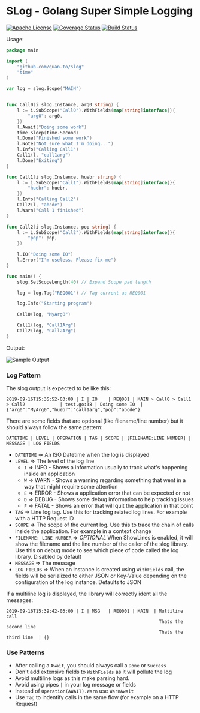 SLog - Golang Super Simple Logging
===================================

[![Apache License](https://img.shields.io/badge/License-Apache-brightgreen.svg)](https://tldrlegal.com/license/apache-license-2.0-\(apache-2.0\)) [![Coverage Status](https://coveralls.io/repos/github/quan-to/slog/badge.svg?branch=master)](https://coveralls.io/github/quan-to/slog?branch=master) [![Build Status](https://travis-ci.org/quan-to/slog.svg?branch=master)](https://travis-ci.org/quan-to/slog)

Usage:

```go
package main

import (
    "github.com/quan-to/slog"
    "time"
)

var log = slog.Scope("MAIN")


func Call0(i slog.Instance, arg0 string) {
    l := i.SubScope("Call0").WithFields(map[string]interface{}{
        "arg0": arg0,
    })
    l.Await("Doing some work")
    time.Sleep(time.Second)
    l.Done("Finished some work")
    l.Note("Not sure what I'm doing...")
    l.Info("Calling Call1")
    Call1(l, "call1arg")
    l.Done("Exiting")
}

func Call1(i slog.Instance, huebr string) {
    l := i.SubScope("Call1").WithFields(map[string]interface{}{
        "huebr": huebr,
    })
    l.Info("Calling Call2")
    Call2(l, "abcde")
    l.Warn("Call 1 finished")
}

func Call2(i slog.Instance, pop string) {
    l := i.SubScope("Call2").WithFields(map[string]interface{}{
        "pop": pop,
    })

    l.IO("Doing some IO")
    l.Error("I'm useless. Please fix-me")
}

func main() {
    slog.SetScopeLength(40) // Expand Scope pad length

    log = log.Tag("REQ001") // Tag current as REQ001

    log.Info("Starting program")

    Call0(log, "MyArg0")

    Call1(log, "Call1Arg")
    Call2(log, "Call2Arg")
}
```

Output:

![Sample Output](https://user-images.githubusercontent.com/578310/64198701-289b6b80-ce5f-11e9-8771-88ae4e07a213.png)


### Log Pattern

The slog output is expected to be like this:

```
2019-09-16T15:35:52-03:00 | I | IO    | REQ001 | MAIN > Call0 > Call1 > Call2             | test.go:38 | Doing some IO  | {"arg0":"MyArg0","huebr":"call1arg","pop":"abcde"}
```

There are some fields that are optional (like filename/line number) but it should always follow the same pattern:
```
DATETIME | LEVEL | OPERATION | TAG | SCOPE | [FILENAME:LINE NUMBER] | MESSAGE | LOG FIELDS
```

*   `DATETIME` => An ISO Datetime when the log is displayed
*   `LEVEL` => The level of the log line
    *   `I` => INFO - Shows a information usually to track what's happening inside an application
    *   `W` => WARN - Shows a warning regarding something that went in a way that might require some attention
    *   `E` => ERROR - Shows a application error that can be expected or not
    *   `D` => DEBUG - Shows some debug information to help tracking issues
    *   `F` => FATAL - Shows an error that will quit the application in that point
*   `TAG` => Line log tag. Use this for tracking related log lines. For example with a HTTP Request ID
*   `SCOPE` => The scope of the current log. Use this to trace the chain of calls inside the application. For example in a context change
*   `FILENAME: LINE NUMBER` => *OPTIONAL* When ShowLines is enabled, it will show the filename and the line number of the caller of the slog library. Use this on debug mode to see which piece of code called the log library. Disabled by default
*   `MESSAGE` => The message
*   `LOG FIELDS` => When an instance is created using `WithFields` call, the fields will be serialized to either JSON or Key-Value depending on the configuration of the log instance. Defaults to JSON

If a multiline log is displayed, the library will correctly ident all the messages:

```
2019-09-16T15:39:42-03:00 | I | MSG   | REQ001 | MAIN  | Multiline call
                                                         Thats the second line
                                                         Thats the third line  | {}
```

### Use Patterns

*   After calling a `Await`, you should always call a `Done` or `Success`
*   Don't add extensive fields to `WithFields` as it will pollute the log
*   Avoid multiline logs as this make parsing hard.
*   Avoid using pipes `|` in your log message or fields
*   Instead of `Operation(AWAIT).Warn` use `WarnAwait`
*   Use `Tag` to indentify calls in the same flow (for example on a HTTP Request)

